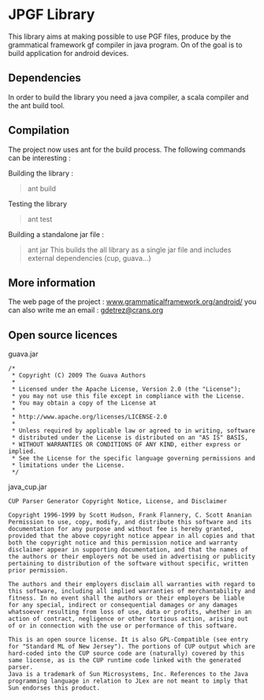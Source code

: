 JPGF Library
============

This library aims at making possible to use PGF files, produce by the grammatical framework gf compiler in java program. On of the goal is to build application for android devices.

Dependencies
------------

In order to build the library you need a java compiler, a scala compiler and the ant build tool.

Compilation
-----------

The project now uses ant for the build process. The following commands can be interesting : 

Building the library :
> ant build

Testing the library
> ant test

Building a standalone jar file :
> ant jar
This builds the all library as a single jar file and includes external dependencies (cup, guava...)


More information
----------------

The web page of the project : www.grammaticalframework.org/android/
you can also write me an email : gdetrez@crans.org


Open source licences
--------------------

guava.jar

```
/*
 * Copyright (C) 2009 The Guava Authors
 *
 * Licensed under the Apache License, Version 2.0 (the "License");
 * you may not use this file except in compliance with the License.
 * You may obtain a copy of the License at
 *
 * http://www.apache.org/licenses/LICENSE-2.0
 *
 * Unless required by applicable law or agreed to in writing, software
 * distributed under the License is distributed on an "AS IS" BASIS,
 * WITHOUT WARRANTIES OR CONDITIONS OF ANY KIND, either express or implied.
 * See the License for the specific language governing permissions and
 * limitations under the License.
 */
```

java_cup.jar

```
CUP Parser Generator Copyright Notice, License, and Disclaimer

Copyright 1996-1999 by Scott Hudson, Frank Flannery, C. Scott Ananian
Permission to use, copy, modify, and distribute this software and its
documentation for any purpose and without fee is hereby granted,
provided that the above copyright notice appear in all copies and that
both the copyright notice and this permission notice and warranty
disclaimer appear in supporting documentation, and that the names of
the authors or their employers not be used in advertising or publicity
pertaining to distribution of the software without specific, written
prior permission.

The authors and their employers disclaim all warranties with regard to
this software, including all implied warranties of merchantability and
fitness. In no event shall the authors or their employers be liable
for any special, indirect or consequential damages or any damages
whatsoever resulting from loss of use, data or profits, whether in an
action of contract, negligence or other tortious action, arising out
of or in connection with the use or performance of this software.

This is an open source license. It is also GPL-Compatible (see entry
for "Standard ML of New Jersey"). The portions of CUP output which are
hard-coded into the CUP source code are (naturally) covered by this
same license, as is the CUP runtime code linked with the generated
parser.
Java is a trademark of Sun Microsystems, Inc. References to the Java
programming language in relation to JLex are not meant to imply that
Sun endorses this product.
```
